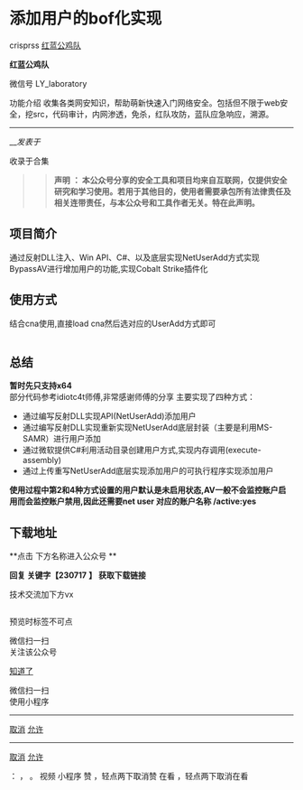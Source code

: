 #  添加用户的bof化实现

crisprss  [ 红蓝公鸡队 ](javascript:void\(0\);)

**红蓝公鸡队** ![]()

微信号 LY_laboratory

功能介绍 收集各类网安知识，帮助萌新快速入门网络安全。包括但不限于web安全，挖src，代码审计，内网渗透，免杀，红队攻防，蓝队应急响应，溯源。

____

___发表于_

收录于合集

> > **声明** **：
> 本公众号分享的安全工具和项目均来自互联网，仅提供安全研究和学习使用。若用于其他目的，使用者需要承包所有法律责任及相关连带责任，与本公众号和工具作者无关。特在此声明。**

## 项目简介

通过反射DLL注入、Win API、C#、以及底层实现NetUserAdd方式实现BypassAV进行增加用户的功能,实现Cobalt Strike插件化

## 使用方式

结合cna使用,直接load cna然后选对应的UserAdd方式即可

![]()![]()

## 总结

**暂时先只支持x64**  
部分代码参考idiotc4t师傅,非常感谢师傅的分享 主要实现了四种方式：

  * 通过编写反射DLL实现API(NetUserAdd)添加用户
  * 通过编写反射DLL实现重新实现NetUserAdd底层封装（主要是利用MS-SAMR）进行用户添加
  * 通过微软提供C#利用活动目录创建用户方式,实现内存调用(execute-assembly)
  * 通过上传重写NetUserAdd底层实现添加用户的可执行程序实现添加用户

 **使用过程中第2和4种方式设置的用户默认是未启用状态,AV一般不会监控账户启用而会监控账户禁用,因此还需要net user 对应的账户名称
/active:yes**

##  下载地址

**点击 下方名称进入公众号 **

 **回复 关键字【230717** **】 获取下载链接**

技术交流加下方vx  

  

![]()

  

预览时标签不可点

微信扫一扫  
关注该公众号

[知道了](javascript:;)

微信扫一扫  
使用小程序

****

[取消](javascript:void\(0\);) [允许](javascript:void\(0\);)

****

[取消](javascript:void\(0\);) [允许](javascript:void\(0\);)

： ， 。   视频 小程序 赞 ，轻点两下取消赞 在看 ，轻点两下取消在看

